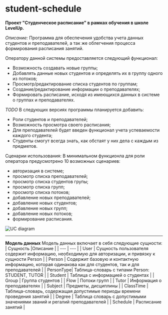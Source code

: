# student-schedule
**Проект "Студенческое расписание" в рамках обучения в школе LevelUp.**

*Описание:*
Программа для обеспечения удобства учета данных студентов и преподавателей, а так же облегчения процесса формирования расписания занятий.

Оператору данной системы предоставляется следующий функционал:
  - Возможность создавать новые группы;
  - Добавлять данные новых студентов и определять их в группу одного из потоков;
  - Просмотр/редактирование списка студентов по группам;
  - Создание/редактирование информации о преподавателях;
  - Формировать расписание, исходя из имеющихся данных в системе о группах и преподавателях.
  
*TODO*
В следующих версиях программы планируется добавить:
  - Роли студентов и преподавателей;
  - Возможность просмотра своего расписания;
  - Для преподавателей будет введен функционал учета успеваемости каждого студента;
  - Студенты смогут всегда знать, как обстаят у них дела с каждым из предметов.

Сценарии использования:
В минимальном функционла для роли оператора предусмотрено 10 возможных сценариев:
  - авторизация в системе;
  - просмотр списка преподавателей;
  - просмотр списка студентов групы;
  - просмотр списка групп;
  - просмотр списка потоков;
  - добавление новых преподавателей;
  - добавление новых студентов;
  - добавление новых групп;
  - добавление новых потоков;
  - формирование расписания.

![UC diagram](https://github.com/Alex-Antonov/student-schedule/blob/master/use%20case%20operator%20diagram.png)
***
**Модель данных**
Модель данных включает в себя следующие сущности:
| Сущность  |Описание                                                                                                   |
| ---       | ---                                                                                                       |
| User      |   Сущность пользователя содержит информацию, необходимую для авторизации, и привязку к сущности Person    |
| Person    |   Содержит базовую и контактную информацию, которая одинакова как для студентов, так и для преподавателей |
| PersonType|   Таблица-словарь с типами Person: STUDENT, TUTOR                                                         |
| Student   |   Таблица с информацией о студентах                                                                       |
| Group     |   Группа студентов                                                                                        |
| Flow      |   Потоки групп                                                                                            |
| Tutor     |   Информация о преподавателях                                                                             |
| Subject   |   Предметы, дисциплины                                                                                    |
| ClassTime |   Таблица-словарь, содержащая допустимые периоды времени проведения занятий                               |
| Degree    |   Таблица словарь с допустимыми значениями званий и регалий преподавателей                                |
| Schedule  |   Расписание занятий                                                                                      |


